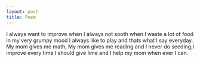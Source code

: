 ```yaml
---
layout: post
title: Poem
--- 
```


I always want to improve
 when I always not sooth
 when I waste a lot of food
in my very grumpy mood
I always like to play
and thats what I say everyday.
My mom gives me math,
My mom gives me reading
and I never do seeding,I improve every time I should give lime and I help my mom when ever I can.                                                                                 